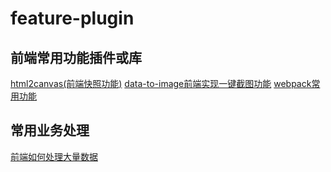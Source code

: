 <!--
 * @Author: Li Zhiliang
 * @Date: 2020-11-05 15:05:47
 * @LastEditors: Li Zhiliang
 * @LastEditTime: 2020-12-01 17:57:33
 * @FilePath: /feature-plugin/README.md
-->
# feature-plugin

## 前端常用功能插件或库

[html2canvas(前端快照功能)]()
[data-to-image前端实现一键截图功能]()
[webpack常用功能]()

## 常用业务处理

[前端如何处理大量数据]()






